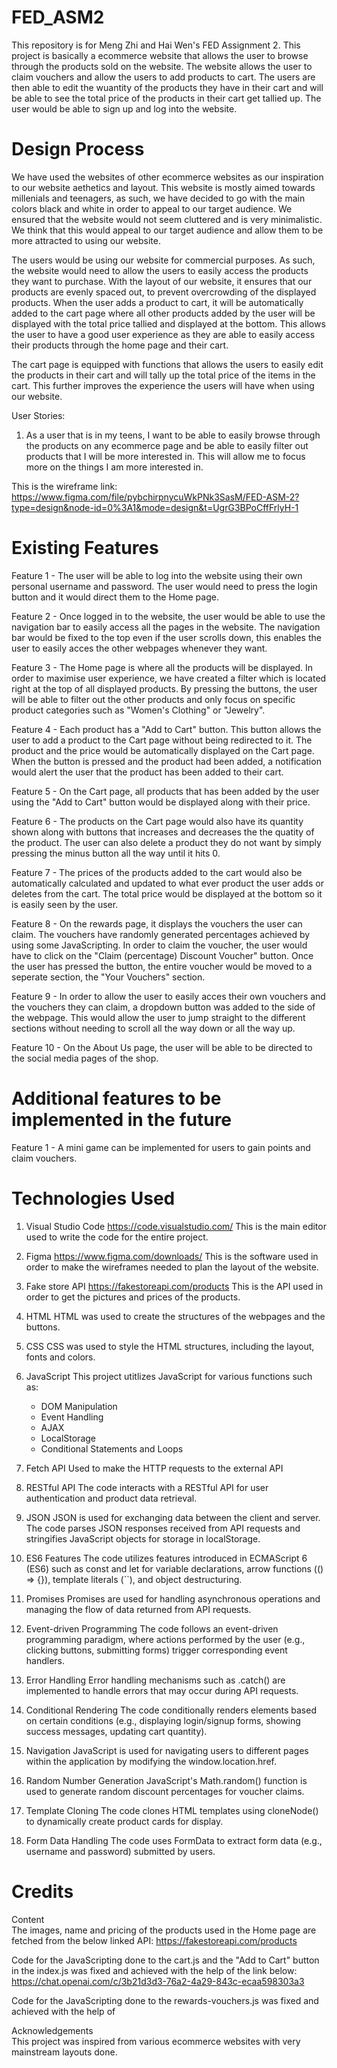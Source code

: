# FED_ASM2
This repository is for Meng Zhi and Hai Wen's FED Assignment 2. This project is basically a ecommerce website that allows the user to browse through the products sold on the website. The website allows the user to claim vouchers and allow the users to add products to cart. The users are then able to edit the wuantity of the products they have in their cart and will be able to see the total price of the products in their cart get tallied up. The user would be able to sign up and log into the website. 

# Design Process
We have used the websites of other ecommerce websites as our inspiration to our website aethetics and layout. This website is mostly aimed towards millenials and teenagers, as such, we have decided to go with the main colors black and white in order to appeal to our target audience. We ensured that the website would not seem cluttered and is very minimalistic. We think that this would appeal to our target audience and allow them to be more attracted to using our website. 

The users would be using our website for commercial purposes. As such, the website would need to allow the users to easily access the products they want to purchase. With the layout of our website, it ensures that our products are evenly spaced out, to prevent overcrowding of the displayed products. When the user adds a product to cart, it will be automatically added to the cart page where all other products added by the user will be displayed with the total price tallied and displayed at the bottom. This allows the user to have a good user experience as they are able to easily access their products through the home page and their cart. 

The cart page is equipped with functions that allows the users to easily edit the products in their cart and will tally up the total price of the items in the cart. This further improves the experience the users will have when using our website. 

User Stories: 
1) As a user that is in my teens, I want to be able to easily browse through the products on any ecommerce page and be able to easily filter out products that I will be more interested in. This will allow me to focus more on the things I am more interested in.

This is the wireframe link:
https://www.figma.com/file/pybchirpnycuWkPNk3SasM/FED-ASM-2?type=design&node-id=0%3A1&mode=design&t=UgrG3BPoCffFrlyH-1

# Existing Features 
Feature 1 - The user will be able to log into the website using their own personal username and password. The user would need to press the login button and it would direct them to the Home page.

Feature 2 - Once logged in to the website, the user would be able to use the navigation bar to easily access all the pages in the website. The navigation bar would be fixed to the top even if the user scrolls down, this enables the user to easily acces the other webpages whenever they want.

Feature 3 - The Home page is where all the products will be displayed. In order to maximise user experience, we have created a filter which is located right at the top of all displayed products. By pressing the buttons, the user will be able to filter out the other products and only focus on specific product categories such as "Women's Clothing" or "Jewelry". 

Feature 4 - Each product has a "Add to Cart" button. This button allows the user to add a product to the Cart page without being redirected to it. The product and the price would be automatically displayed on the Cart page. When the button is pressed and the product had been added, a notification would alert the user that the product has been added to their cart. 

Feature 5 - On the Cart page, all products that has been added by the user using the "Add to Cart" button would be displayed along with their price. 

Feature 6 - The products on the Cart page would also have its quantity shown along with buttons that increases and decreases the the quatity of the product. The user can also delete a product they do not want by simply pressing the minus button all the way until it hits 0.

Feature 7 - The prices of the products added to the cart would also be automatically calculated and updated to what ever product the user adds or deletes from the cart. The total price would be displayed at the bottom so it is easily seen by the user. 

Feature 8 - On the rewards page, it displays the vouchers the user can claim. The vouchers have randomly generated percentages achieved by using some JavaScripting. In order to claim the voucher, the user would have to click on the "Claim (percentage) Discount Voucher" button. Once the user has pressed the button, the entire voucher would be moved to a seperate section, the "Your Vouchers" section. 

Feature 9 - In order to allow the user to easily acces their own vouchers and the vouchers they can claim, a dropdown button was added to the side of the webpage. This would allow the user to jump straight to the different sections without needing to scroll all the way down or all the way up.

Feature 10 - On the About Us page, the user will be able to be directed to the social media pages of the shop.


# Additional features to be implemented in the future
Feature 1 - A mini game can be implemented for users to gain points and claim vouchers.

# Technologies Used
1) Visual Studio Code
   https://code.visualstudio.com/
   This is the main editor used to write the code for the entire project.
   
2) Figma
   https://www.figma.com/downloads/
   This is the software used in order to make the wireframes needed to plan the layout of the website.

3) Fake store API
   https://fakestoreapi.com/products
   This is the API used in order to get the pictures and prices of the products.

4) HTML
   HTML was used to create the structures of the webpages and the buttons.
   
5) CSS
   CSS was used to style the HTML structures, including the layout, fonts and colors.
   
6) JavaScript
   This project utitlizes JavaScript for various functions such as:
   - DOM Manipulation
   - Event Handling
   - AJAX
   - LocalStorage
   - Conditional Statements and Loops

7) Fetch API
   Used to make the HTTP requests to the external API

8) RESTful API
   The code interacts with a RESTful API for user authentication and product data retrieval.

9) JSON
   JSON is used for exchanging data between the client and server. The code parses JSON responses received from API requests and stringifies JavaScript objects for storage in localStorage.

10) ES6 Features
    The code utilizes features introduced in ECMAScript 6 (ES6) such as const and let for variable declarations, arrow functions (() => {}), template literals (``), and object destructuring.

11) Promises
    Promises are used for handling asynchronous operations and managing the flow of data returned from API requests.

12) Event-driven Programming
    The code follows an event-driven programming paradigm, where actions performed by the user (e.g., clicking buttons, submitting forms) trigger corresponding event handlers.

13) Error Handling
    Error handling mechanisms such as .catch() are implemented to handle errors that may occur during API requests.

14) Conditional Rendering
    The code conditionally renders elements based on certain conditions (e.g., displaying login/signup forms, showing success messages, updating cart quantity).

15) Navigation
    JavaScript is used for navigating users to different pages within the application by modifying the window.location.href.

16) Random Number Generation
    JavaScript's Math.random() function is used to generate random discount percentages for voucher claims.

17) Template Cloning
    The code clones HTML templates using cloneNode() to dynamically create product cards for display.

18) Form Data Handling
    The code uses FormData to extract form data (e.g., username and password) submitted by users.

# Credits 
Content
<br>
The images, name and pricing of the products used in the Home page are fetched from the below linked API:
https://fakestoreapi.com/products

Code for the JavaScripting done to the cart.js and the "Add to Cart" button in the index.js was fixed and achieved with the help of the link below:
https://chat.openai.com/c/3b21d3d3-76a2-4a29-843c-ecaa598303a3

Code for the JavaScripting done to the rewards-vouchers.js was fixed and achieved with the help of

Acknowledgements
<br>
This project was inspired from various ecommerce websites with very mainstream layouts done. 
